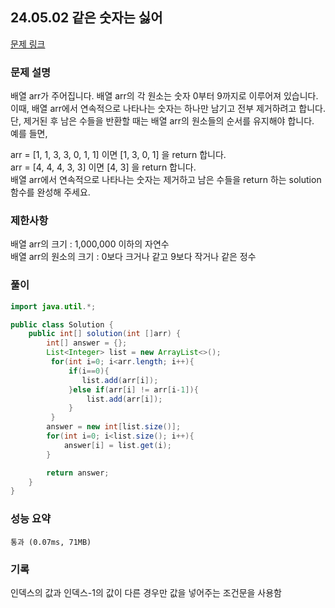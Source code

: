 ## 24.05.02 같은 숫자는 싫어
[문제 링크](https://school.programmers.co.kr/learn/courses/30/lessons/12906)

### 문제 설명
배열 arr가 주어집니다. 배열 arr의 각 원소는 숫자 0부터 9까지로 이루어져 있습니다.  
이때, 배열 arr에서 연속적으로 나타나는 숫자는 하나만 남기고 전부 제거하려고 합니다.  
단, 제거된 후 남은 수들을 반환할 때는 배열 arr의 원소들의 순서를 유지해야 합니다.  
예를 들면,  

arr = [1, 1, 3, 3, 0, 1, 1] 이면 [1, 3, 0, 1] 을 return 합니다.  
arr = [4, 4, 4, 3, 3] 이면 [4, 3] 을 return 합니다.  
배열 arr에서 연속적으로 나타나는 숫자는 제거하고 남은 수들을 return 하는 solution 함수를 완성해 주세요.  

### 제한사항
배열 arr의 크기 : 1,000,000 이하의 자연수  
배열 arr의 원소의 크기 : 0보다 크거나 같고 9보다 작거나 같은 정수  

### 풀이

```java
import java.util.*;

public class Solution {
    public int[] solution(int []arr) {
        int[] answer = {};
        List<Integer> list = new ArrayList<>();
         for(int i=0; i<arr.length; i++){
             if(i==0){
                list.add(arr[i]);                 
             }else if(arr[i] != arr[i-1]){
                 list.add(arr[i]);
             }
         }
        answer = new int[list.size()];
        for(int i=0; i<list.size(); i++){
            answer[i] = list.get(i);
        }

        return answer;
    }
}
```

### 성능 요약
	통과 (0.07ms, 71MB)

### 기록
인덱스의 값과 인덱스-1의 값이 다른 경우만 값을 넣어주는 조건문을 사용함
